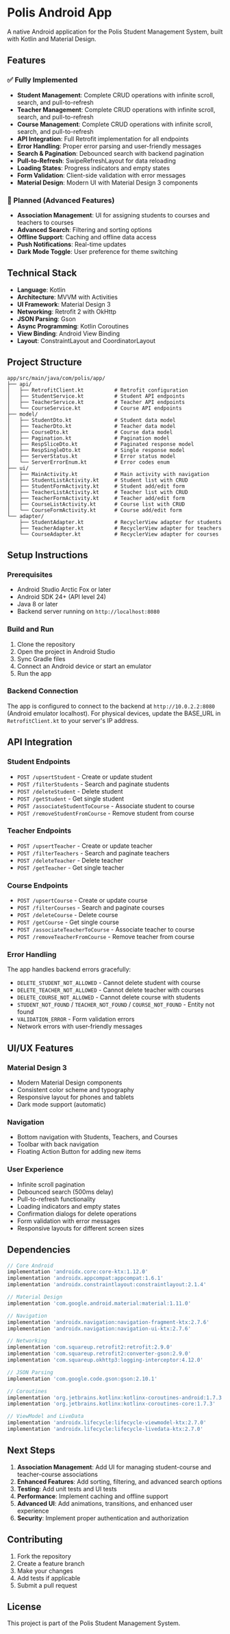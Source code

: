 # Polis Android App

A native Android application for the Polis Student Management System, built with Kotlin and Material Design.

## Features

### ✅ Fully Implemented
- **Student Management**: Complete CRUD operations with infinite scroll, search, and pull-to-refresh
- **Teacher Management**: Complete CRUD operations with infinite scroll, search, and pull-to-refresh
- **Course Management**: Complete CRUD operations with infinite scroll, search, and pull-to-refresh
- **API Integration**: Full Retrofit implementation for all endpoints
- **Error Handling**: Proper error parsing and user-friendly messages
- **Search & Pagination**: Debounced search with backend pagination
- **Pull-to-Refresh**: SwipeRefreshLayout for data reloading
- **Loading States**: Progress indicators and empty states
- **Form Validation**: Client-side validation with error messages
- **Material Design**: Modern UI with Material Design 3 components

### 🚧 Planned (Advanced Features)
- **Association Management**: UI for assigning students to courses and teachers to courses
- **Advanced Search**: Filtering and sorting options
- **Offline Support**: Caching and offline data access
- **Push Notifications**: Real-time updates
- **Dark Mode Toggle**: User preference for theme switching

## Technical Stack

- **Language**: Kotlin
- **Architecture**: MVVM with Activities
- **UI Framework**: Material Design 3
- **Networking**: Retrofit 2 with OkHttp
- **JSON Parsing**: Gson
- **Async Programming**: Kotlin Coroutines
- **View Binding**: Android View Binding
- **Layout**: ConstraintLayout and CoordinatorLayout

## Project Structure

```
app/src/main/java/com/polis/app/
├── api/
│   ├── RetrofitClient.kt          # Retrofit configuration
│   ├── StudentService.kt          # Student API endpoints
│   ├── TeacherService.kt          # Teacher API endpoints
│   └── CourseService.kt           # Course API endpoints
├── model/
│   ├── StudentDto.kt              # Student data model
│   ├── TeacherDto.kt              # Teacher data model
│   ├── CourseDto.kt               # Course data model
│   ├── Pagination.kt              # Pagination model
│   ├── RespSliceDto.kt            # Paginated response model
│   ├── RespSingleDto.kt           # Single response model
│   ├── ServerStatus.kt            # Error status model
│   └── ServerErrorEnum.kt         # Error codes enum
├── ui/
│   ├── MainActivity.kt            # Main activity with navigation
│   ├── StudentListActivity.kt     # Student list with CRUD
│   ├── StudentFormActivity.kt     # Student add/edit form
│   ├── TeacherListActivity.kt     # Teacher list with CRUD
│   ├── TeacherFormActivity.kt     # Teacher add/edit form
│   ├── CourseListActivity.kt      # Course list with CRUD
│   └── CourseFormActivity.kt      # Course add/edit form
└── adapter/
    ├── StudentAdapter.kt          # RecyclerView adapter for students
    ├── TeacherAdapter.kt          # RecyclerView adapter for teachers
    └── CourseAdapter.kt           # RecyclerView adapter for courses
```

## Setup Instructions

### Prerequisites
- Android Studio Arctic Fox or later
- Android SDK 24+ (API level 24)
- Java 8 or later
- Backend server running on `http://localhost:8080`

### Build and Run
1. Clone the repository
2. Open the project in Android Studio
3. Sync Gradle files
4. Connect an Android device or start an emulator
5. Run the app

### Backend Connection
The app is configured to connect to the backend at `http://10.0.2.2:8080` (Android emulator localhost).
For physical devices, update the BASE_URL in `RetrofitClient.kt` to your server's IP address.

## API Integration

### Student Endpoints
- `POST /upsertStudent` - Create or update student
- `POST /filterStudents` - Search and paginate students
- `POST /deleteStudent` - Delete student
- `POST /getStudent` - Get single student
- `POST /associateStudentToCourse` - Associate student to course
- `POST /removeStudentFromCourse` - Remove student from course

### Teacher Endpoints
- `POST /upsertTeacher` - Create or update teacher
- `POST /filterTeachers` - Search and paginate teachers
- `POST /deleteTeacher` - Delete teacher
- `POST /getTeacher` - Get single teacher

### Course Endpoints
- `POST /upsertCourse` - Create or update course
- `POST /filterCourses` - Search and paginate courses
- `POST /deleteCourse` - Delete course
- `POST /getCourse` - Get single course
- `POST /associateTeacherToCourse` - Associate teacher to course
- `POST /removeTeacherFromCourse` - Remove teacher from course

### Error Handling
The app handles backend errors gracefully:
- `DELETE_STUDENT_NOT_ALLOWED` - Cannot delete student with course
- `DELETE_TEACHER_NOT_ALLOWED` - Cannot delete teacher with courses
- `DELETE_COURSE_NOT_ALLOWED` - Cannot delete course with students
- `STUDENT_NOT_FOUND` / `TEACHER_NOT_FOUND` / `COURSE_NOT_FOUND` - Entity not found
- `VALIDATION_ERROR` - Form validation errors
- Network errors with user-friendly messages

## UI/UX Features

### Material Design 3
- Modern Material Design components
- Consistent color scheme and typography
- Responsive layout for phones and tablets
- Dark mode support (automatic)

### Navigation
- Bottom navigation with Students, Teachers, and Courses
- Toolbar with back navigation
- Floating Action Button for adding new items

### User Experience
- Infinite scroll pagination
- Debounced search (500ms delay)
- Pull-to-refresh functionality
- Loading indicators and empty states
- Confirmation dialogs for delete operations
- Form validation with error messages
- Responsive layouts for different screen sizes

## Dependencies

```gradle
// Core Android
implementation 'androidx.core:core-ktx:1.12.0'
implementation 'androidx.appcompat:appcompat:1.6.1'
implementation 'androidx.constraintlayout:constraintlayout:2.1.4'

// Material Design
implementation 'com.google.android.material:material:1.11.0'

// Navigation
implementation 'androidx.navigation:navigation-fragment-ktx:2.7.6'
implementation 'androidx.navigation:navigation-ui-ktx:2.7.6'

// Networking
implementation 'com.squareup.retrofit2:retrofit:2.9.0'
implementation 'com.squareup.retrofit2:converter-gson:2.9.0'
implementation 'com.squareup.okhttp3:logging-interceptor:4.12.0'

// JSON Parsing
implementation 'com.google.code.gson:gson:2.10.1'

// Coroutines
implementation 'org.jetbrains.kotlinx:kotlinx-coroutines-android:1.7.3'
implementation 'org.jetbrains.kotlinx:kotlinx-coroutines-core:1.7.3'

// ViewModel and LiveData
implementation 'androidx.lifecycle:lifecycle-viewmodel-ktx:2.7.0'
implementation 'androidx.lifecycle:lifecycle-livedata-ktx:2.7.0'
```

## Next Steps

1. **Association Management**: Add UI for managing student-course and teacher-course associations
2. **Enhanced Features**: Add sorting, filtering, and advanced search options
3. **Testing**: Add unit tests and UI tests
4. **Performance**: Implement caching and offline support
5. **Advanced UI**: Add animations, transitions, and enhanced user experience
6. **Security**: Implement proper authentication and authorization

## Contributing

1. Fork the repository
2. Create a feature branch
3. Make your changes
4. Add tests if applicable
5. Submit a pull request

## License

This project is part of the Polis Student Management System.
